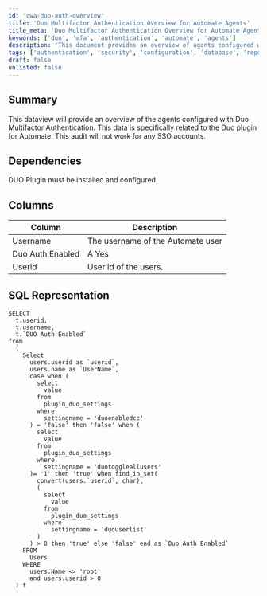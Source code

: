 ```yaml
---
id: 'cwa-duo-auth-overview'
title: 'Duo Multifactor Authentication Overview for Automate Agents'
title_meta: 'Duo Multifactor Authentication Overview for Automate Agents'
keywords: ['duo', 'mfa', 'authentication', 'automate', 'agents']
description: 'This document provides an overview of agents configured with Duo Multifactor Authentication within the ConnectWise Automate environment. It details the necessary dependencies, describes the relevant data columns, and includes the SQL representation for querying this information.'
tags: ['authentication', 'security', 'configuration', 'database', 'report']
draft: false
unlisted: false
---
```

## Summary

This dataview will provide an overview of the agents configured with Duo Multifactor Authentication. This data is specifically related to the Duo plugin for Automate. This audit will not work for any SSO accounts.

## Dependencies

DUO Plugin must be installed and configured.

## Columns

| Column              | Description                                                                                       |
|---------------------|---------------------------------------------------------------------------------------------------|
| Username            | The username of the Automate user                                                                |
| Duo Auth Enabled    | A Yes|No column indicating whether or not the Automate user account is using Duo MFA.             |
| Userid             | User id of the users.                                                                             |

## SQL Representation

```
SELECT 
  t.userid, 
  t.username, 
  t.`DUO Auth Enabled` 
from 
  ( 
    Select 
      users.userid as `userid`, 
      users.name as `UserName`, 
      case when ( 
        select 
          value 
        from 
          plugin_duo_settings 
        where 
          settingname = 'duoenabledcc' 
      ) = 'false' then 'false' when ( 
        select 
          value 
        from 
          plugin_duo_settings 
        where 
          settingname = 'duotoggleallusers' 
      )= '1' then 'true' when find_in_set( 
        convert(users.`userid`, char), 
        ( 
          select 
            value 
          from 
            plugin_duo_settings 
          where 
            settingname = 'duouserlist' 
        ) 
      ) > 0 then 'true' else 'false' end as `Duo Auth Enabled` 
    FROM 
      Users 
    WHERE 
      users.Name <> 'root' 
      and users.userid > 0 
  ) t
```



